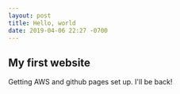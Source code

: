 ```yaml
---
layout: post
title: Hello, world
date: 2019-04-06 22:27 -0700
---
```


## My first website
Getting AWS and github pages set up. I'll be back!
